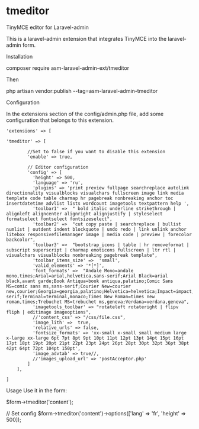 # tmeditor
TinyMCE editor for Laravel-admin

This is a laravel-admin extension that integrates TinyMCE into the laravel-admin form.

Installation

composer require asm-laravel-admin-ext/tmeditor

Then

php artisan vendor:publish --tag=asm-laravel-admin-tmeditor

Configuration

In the extensions section of the config/admin.php file, add some configuration that belongs to this extension.


    'extensions' => [

    'tmeditor' => [

            //Set to false if you want to disable this extension
            'enable' => true,

            // Editor configuration
            'config' => [
              'height' => 500,
              'language' => 'ru',
              'plugins' => 'print preview fullpage searchreplace autolink directionality visualblocks visualchars fullscreen image link media template code table charmap hr pagebreak nonbreaking anchor toc insertdatetime advlist lists wordcount imagetools textpattern help ',
              'toolbar1' =>  " bold italic underline strikethrough | alignleft aligncenter alignright alignjustify | styleselect formatselect fontselect fontsizeselect",
              'toolbar2' =>  "cut copy paste | searchreplace | bullist numlist | outdent indent blockquote | undo redo | link unlink anchor litebox responsivefilemanager image | media code | preview | forecolor backcolor",
              'toolbar3' =>  "bootstrap_icons | table | hr removeformat | subscript superscript | charmap emoticons fullscreen | ltr rtl | visualchars visualblocks nonbreaking pagebreak template",
              'toolbar_items_size' =>  'small',
              'valid_elements' => '*[*]',
              'font_formats' =>  "Andale Mono=andale mono,times;Arial=arial,helvetica,sans-serif;Arial Black=arial black,avant garde;Book Antiqua=book antiqua,palatino;Comic Sans MS=comic sans ms,sans-serif;Courier New=courier new,courier;Georgia=georgia,palatino;Helvetica=helvetica;Impact=impact,chicago;Tahoma=tahoma,arial,helvetica,sans-serif;Terminal=terminal,monaco;Times New Roman=times new roman,times;Trebuchet MS=trebuchet ms,geneva;Verdana=verdana,geneva",
              'imagetools_toolbar' => "rotateleft rotateright | flipv fliph | editimage imageoptions",
              //'content_css' => "/css/file.css",
              'image_lith' =>  true,
              'relative_urls' => false,
              'fontsize_formats' => 'xx-small x-small small medium large x-large xx-large 6pt 7pt 8pt 9pt 10pt 11pt 12pt 13pt 14pt 15pt 16pt 17pt 18pt 19pt 20pt 21pt 22pt 23pt 24pt 26pt 28pt 30pt 32pt 36pt 38pt 42pt 64pt 72pt 104pt 150pt',
              'image_advtab' => true//,
              //'images_upload_url' => 'postAcceptor.php'
            ]
        ],

    ]

Usage
Use it in the form:

$form->tmeditor('content');

// Set config
$form->tmeditor('content')->options(['lang' => 'fr', 'height' => 500]);
